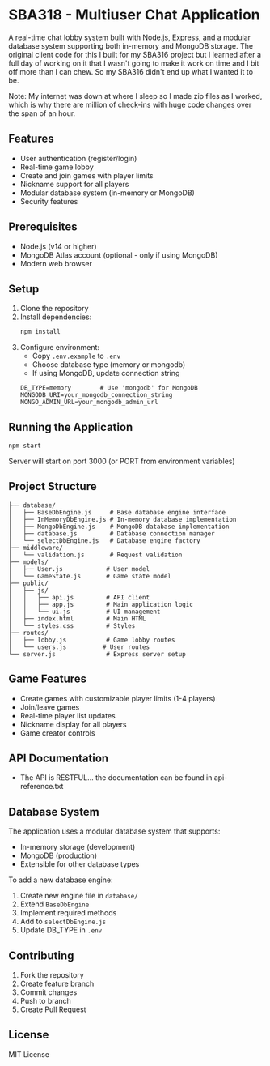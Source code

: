 # SBA318 - Multiuser Chat Application

A real-time chat lobby system built with Node.js, Express, and a modular database system supporting both in-memory and MongoDB storage.  The original client code for this I
built for my SBA316 project but I learned after a full day of working on it that I wasn't
going to make it work on time and I bit off more than I can chew.  So my SBA316 didn't
end up what I wanted it to be.

Note: My internet was down at where I sleep so I made zip files as I worked, which is why there are million of check-ins with huge code changes over the span of an hour.

## Features

- User authentication (register/login)
- Real-time game lobby
- Create and join games with player limits
- Nickname support for all players
- Modular database system (in-memory or MongoDB)
- Security features

## Prerequisites

- Node.js (v14 or higher)
- MongoDB Atlas account (optional - only if using MongoDB)
- Modern web browser

## Setup

1. Clone the repository
2. Install dependencies:
   ```bash
   npm install
   ```
3. Configure environment:
   - Copy `.env.example` to `.env`
   - Choose database type (memory or mongodb)
   - If using MongoDB, update connection string
   ```
   DB_TYPE=memory        # Use 'mongodb' for MongoDB
   MONGODB_URI=your_mongodb_connection_string
   MONGO_ADMIN_URL=your_mongodb_admin_url
   ```

## Running the Application

```bash
npm start
```

Server will start on port 3000 (or PORT from environment variables)

## Project Structure

```
├── database/
│   ├── BaseDbEngine.js     # Base database engine interface
│   ├── InMemoryDbEngine.js # In-memory database implementation
│   ├── MongoDbEngine.js    # MongoDB database implementation
│   ├── database.js         # Database connection manager
│   └── selectDbEngine.js   # Database engine factory
├── middleware/
│   └── validation.js       # Request validation
├── models/
│   ├── User.js            # User model
│   └── GameState.js       # Game state model
├── public/
│   ├── js/
│   │   ├── api.js         # API client
│   │   ├── app.js         # Main application logic
│   │   └── ui.js          # UI management
│   ├── index.html         # Main HTML
│   └── styles.css         # Styles
├── routes/
│   ├── lobby.js           # Game lobby routes
│   └── users.js          # User routes
└── server.js              # Express server setup
```

## Game Features

- Create games with customizable player limits (1-4 players)
- Join/leave games
- Real-time player list updates
- Nickname display for all players
- Game creator controls

## API Documentation

- The API is RESTFUL... the documentation can be found in api-reference.txt

## Database System

The application uses a modular database system that supports:
- In-memory storage (development)
- MongoDB (production)
- Extensible for other database types

To add a new database engine:
1. Create new engine file in `database/`
2. Extend `BaseDbEngine`
3. Implement required methods
4. Add to `selectDbEngine.js`
5. Update DB_TYPE in `.env`

## Contributing

1. Fork the repository
2. Create feature branch
3. Commit changes
4. Push to branch
5. Create Pull Request

## License

MIT License